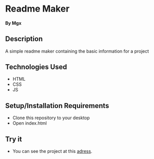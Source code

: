 # Readme Maker
#### By Mgx


## Description

A simple readme maker containing the basic information for a project


## Technologies Used

* HTML
* CSS
* JS


## Setup/Installation Requirements

* Clone this repository to your desktop
* Open index.html


## Try it

* You can see the project at this [adress](coming).
